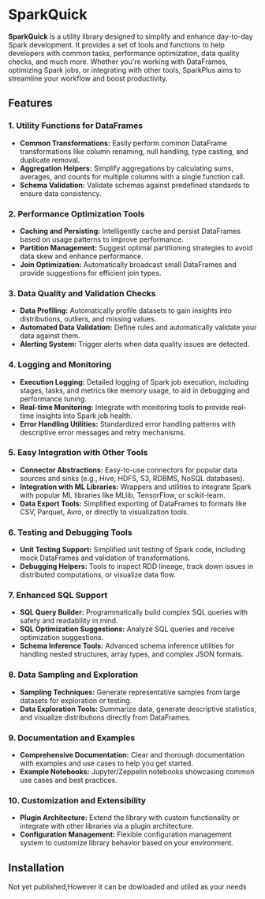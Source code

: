 # SparkQuick

**SparkQuick** is a utility library designed to simplify and enhance day-to-day Spark development. It provides a set of tools and functions to help developers with common tasks, performance optimization, data quality checks, and much more. Whether you're working with DataFrames, optimizing Spark jobs, or integrating with other tools, SparkPlus aims to streamline your workflow and boost productivity.

## Features

### 1. Utility Functions for DataFrames
- **Common Transformations:** Easily perform common DataFrame transformations like column renaming, null handling, type casting, and duplicate removal.
- **Aggregation Helpers:** Simplify aggregations by calculating sums, averages, and counts for multiple columns with a single function call.
- **Schema Validation:** Validate schemas against predefined standards to ensure data consistency.

### 2. Performance Optimization Tools
- **Caching and Persisting:** Intelligently cache and persist DataFrames based on usage patterns to improve performance.
- **Partition Management:** Suggest optimal partitioning strategies to avoid data skew and enhance performance.
- **Join Optimization:** Automatically broadcast small DataFrames and provide suggestions for efficient join types.

### 3. Data Quality and Validation Checks
- **Data Profiling:** Automatically profile datasets to gain insights into distributions, outliers, and missing values.
- **Automated Data Validation:** Define rules and automatically validate your data against them.
- **Alerting System:** Trigger alerts when data quality issues are detected.

### 4. Logging and Monitoring
- **Execution Logging:** Detailed logging of Spark job execution, including stages, tasks, and metrics like memory usage, to aid in debugging and performance tuning.
- **Real-time Monitoring:** Integrate with monitoring tools to provide real-time insights into Spark job health.
- **Error Handling Utilities:** Standardized error handling patterns with descriptive error messages and retry mechanisms.

### 5. Easy Integration with Other Tools
- **Connector Abstractions:** Easy-to-use connectors for popular data sources and sinks (e.g., Hive, HDFS, S3, RDBMS, NoSQL databases).
- **Integration with ML Libraries:** Wrappers and utilities to integrate Spark with popular ML libraries like MLlib, TensorFlow, or scikit-learn.
- **Data Export Tools:** Simplified exporting of DataFrames to formats like CSV, Parquet, Avro, or directly to visualization tools.

### 6. Testing and Debugging Tools
- **Unit Testing Support:** Simplified unit testing of Spark code, including mock DataFrames and validation of transformations.
- **Debugging Helpers:** Tools to inspect RDD lineage, track down issues in distributed computations, or visualize data flow.

### 7. Enhanced SQL Support
- **SQL Query Builder:** Programmatically build complex SQL queries with safety and readability in mind.
- **SQL Optimization Suggestions:** Analyze SQL queries and receive optimization suggestions.
- **Schema Inference Tools:** Advanced schema inference utilities for handling nested structures, array types, and complex JSON formats.

### 8. Data Sampling and Exploration
- **Sampling Techniques:** Generate representative samples from large datasets for exploration or testing.
- **Data Exploration Tools:** Summarize data, generate descriptive statistics, and visualize distributions directly from DataFrames.

### 9. Documentation and Examples
- **Comprehensive Documentation:** Clear and thorough documentation with examples and use cases to help you get started.
- **Example Notebooks:** Jupyter/Zeppelin notebooks showcasing common use cases and best practices.

### 10. Customization and Extensibility
- **Plugin Architecture:** Extend the library with custom functionality or integrate with other libraries via a plugin architecture.
- **Configuration Management:** Flexible configuration management system to customize library behavior based on your environment.

## Installation
Not yet published,However it can be dowloaded and utiled as your needs